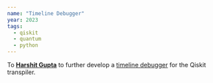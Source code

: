```yaml
---
name: "Timeline Debugger"
year: 2023
tags:
  - qiskit
  - quantum
  - python
---
```

To **[Harshit Gupta](https://www.linkedin.com/in/thegupta2012/)** to further develop a [timeline debugger](https://github.com/TheGupta2012/qiskit-timeline-debugger) for the Qiskit transpiler.
